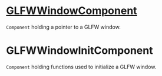 # [GLFWWindowComponent](GLFWWindowComponent.hpp)

`Component` holding a pointer to a GLFW window.

# GLFWWindowInitComponent

`Component` holding functions used to initialize a GLFW window.